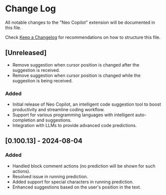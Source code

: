 # Change Log

All notable changes to the "Neo Copilot" extension will be documented in this file.

Check [Keep a Changelog](http://keepachangelog.com/) for recommendations on how to structure this file.

## [Unreleased]
- Remove suggestion when cursor position is changed after the suggestion is received.
- Remove suggestion when cursor position is changed while the suggestion is being received.

### Added
- Initial release of Neo Copilot, an intelligent code suggestion tool to boost productivity and streamline coding workflow.
- Support for various programming languages with intelligent auto-completion and suggestions.
- Integration with LLMs to provide advanced code predictions.

## [0.100.13] - 2024-08-04

### Added
- Handled block comment actions (no prediction will be shown for such actions).
- Resolved issue in running prediction.
- Added support for special characters in running prediction.
- Enhanced suggestions based on the user's position in the text.